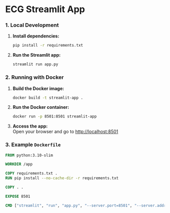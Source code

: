 # ECG Streamlit App



### 1. Local Development

1. **Install dependencies:**
    ```bash
    pip install -r requirements.txt
    ```

2. **Run the Streamlit app:**
    ```bash
    streamlit run app.py
    ```

### 2. Running with Docker

1. **Build the Docker image:**
    ```bash
    docker build -t streamlit-app .
    ```

2. **Run the Docker container:**
    ```bash
    docker run -p 8501:8501 streamlit-app
    ```

3. **Access the app:**  
    Open your browser and go to [http://localhost:8501](http://localhost:8501)

### 3. Example `Dockerfile`

```dockerfile
FROM python:3.10-slim

WORKDIR /app

COPY requirements.txt .
RUN pip install --no-cache-dir -r requirements.txt

COPY . .

EXPOSE 8501

CMD ["streamlit", "run", "app.py", "--server.port=8501", "--server.address=0.0.0.0"]
```